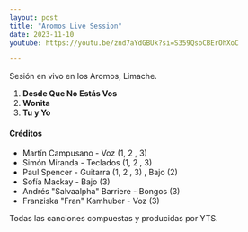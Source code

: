 ```yaml
---
layout: post
title: "Aromos Live Session"
date: 2023-11-10
youtube: https://youtu.be/znd7aYdGBUk?si=S359QsoCBErOhXoC

---
```

Sesión en vivo en los Aromos, Limache.

1. **Desde Que No Estás Vos**
2. **Wonita**
3. **Tu y Yo**

#### Créditos

- Martín Campusano - Voz (1, 2 , 3)
- Simón Miranda - Teclados (1, 2 , 3)
- Paul Spencer - Guitarra (1, 2 , 3) , Bajo (2)
- Sofía Mackay - Bajo (3)
- Andrés "Salvaalpha" Barriere - Bongos (3)
- Franziska "Fran" Kamhuber - Voz (3)

Todas las canciones compuestas y producidas por YTS.